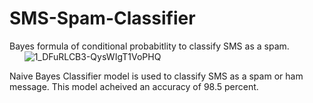 # SMS-Spam-Classifier<br>
 Bayes formula of conditional probabitlity to classify SMS as a spam.<br>
 &nbsp;&nbsp;&nbsp;&nbsp;&nbsp;&nbsp;![1_DFuRLCB3-QysWIgT1VoPHQ](https://user-images.githubusercontent.com/22555764/87242290-f0829300-c448-11ea-8764-90f914136ce9.png)

 Naive Bayes Classifier model is used to classify SMS as a spam or ham message. This model acheived an accuracy of 98.5 percent.
